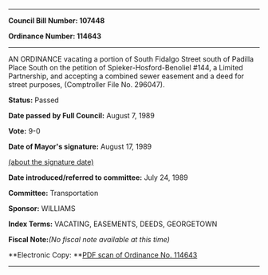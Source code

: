 

********

**Council Bill Number: 107448**
   
**Ordinance Number: 114643**
********

 AN ORDINANCE vacating a portion of South Fidalgo Street south of Padilla Place South on the petition of Spieker-Hosford-Benoliel #144, a Limited Partnership, and accepting a combined sewer easement and a deed for street purposes, (Comptroller File No. 296047).

**Status:** Passed
   
**Date passed by Full Council:** August 7, 1989
   
**Vote:** 9-0
   
**Date of Mayor's signature:** August 17, 1989
   
[(about the signature date)](/~public/approvaldate.htm)
   
   
   
**Date introduced/referred to committee:** July 24, 1989
   
**Committee:** Transportation
   
**Sponsor:** WILLIAMS
   
   
**Index Terms:** VACATING, EASEMENTS, DEEDS, GEORGETOWN

**Fiscal Note:**_(No fiscal note available at this time)_

**Electronic Copy: **[PDF scan of Ordinance No. 114643](/~archives/Ordinances/Ord_114643.pdf)

********

